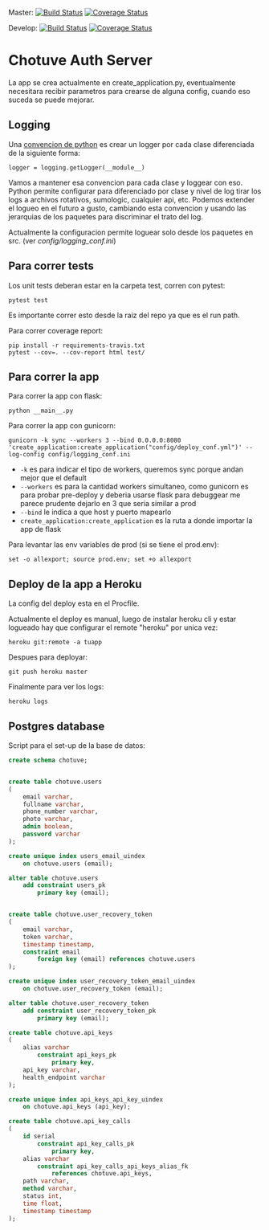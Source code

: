 Master:
[![Build Status](https://travis-ci.com/urielkelman/taller2-auth-server.svg?token=tFcmLjoZ6PFesBqLEXNZ&branch=master)](https://travis-ci.com/urielkelman/taller2-auth-server)
[![Coverage Status](
https://coveralls.io/repos/github/urielkelman/taller2-auth-server/badge.svg?branch=master&t=WtyBFl
)](
https://coveralls.io/github/urielkelman/taller2-auth-server?branch=master
)

Develop:
[![Build Status](https://travis-ci.com/urielkelman/taller2-auth-server.svg?token=tFcmLjoZ6PFesBqLEXNZ&branch=develop)](https://travis-ci.com/urielkelman/taller2-auth-server)
[![Coverage Status](
https://coveralls.io/repos/github/urielkelman/taller2-auth-server/badge.svg?branch=master&t=WtyBFl
)](
https://coveralls.io/github/urielkelman/taller2-auth-server?branch=develop
)

# Chotuve Auth Server

La app se crea actualmente en create_application.py, eventualmente necesitara recibir parametros para crearse de alguna config, cuando eso suceda se puede mejorar.

## Logging

Una [convencion de python](https://docs.python.org/3/howto/logging.html) es crear un logger por cada clase diferenciada de la siguiente forma:

```
logger = logging.getLogger(__module__)
```

Vamos a mantener esa convencion para cada clase y loggear con eso.
Python permite configurar para diferenciado por clase y nivel de log tirar 
los logs a archivos rotativos, sumologic, cualquier api, etc.
Podemos extender el logueo en el futuro a gusto, cambiando esta convencion y 
usando las jerarquias de los paquetes para discriminar el trato del log.

Actualmente la configuracion permite loguear solo desde los paquetes en src. (ver *config/logging_conf.ini*)

## Para correr tests

Los unit tests deberan estar en la carpeta test, corren con pytest:

```
pytest test
```

Es importante correr esto desde la raiz del repo ya que es el run path.

Para correr coverage report:

```
pip install -r requirements-travis.txt
pytest --cov=. --cov-report html test/
```

## Para correr la app

Para correr la app con flask:

```
python __main__.py
```

Para correr la app con gunicorn:

```
gunicorn -k sync --workers 3 --bind 0.0.0.0:8080 'create_application:create_application("config/deploy_conf.yml")' --log-config config/logging_conf.ini
```

* `-k` es para indicar el tipo de workers, queremos sync porque andan mejor que el default
* `--workers` es para la cantidad workers simultaneo, como gunicorn es para probar pre-deploy 
y deberia usarse flask para debuggear me parece prudente dejarlo en 3 que seria similar a prod
* `--bind` le indica a que host y puerto mapearlo
* `create_application:create_application` es la ruta a donde importar la app de flask

Para levantar las env variables de prod (si se tiene el prod.env):

```
set -o allexport; source prod.env; set +o allexport
```

## Deploy de la app a Heroku

La config del deploy esta en el Procfile.

Actualmente el deploy es manual, luego de instalar heroku cli y estar logueado hay que configurar el remote "heroku" por unica vez:

```
heroku git:remote -a tuapp
```

Despues para deployar:

```
git push heroku master
```

Finalmente para ver los logs:

```
heroku logs
```

## Postgres database

Script para el set-up de la base de datos:

```sql
create schema chotuve;


create table chotuve.users
(
	email varchar,
	fullname varchar,
	phone_number varchar,
	photo varchar,
    admin boolean,
	password varchar
);

create unique index users_email_uindex
	on chotuve.users (email);

alter table chotuve.users
	add constraint users_pk
		primary key (email);


create table chotuve.user_recovery_token
(
	email varchar,
	token varchar,
	timestamp timestamp,
	constraint email
		foreign key (email) references chotuve.users
);

create unique index user_recovery_token_email_uindex
	on chotuve.user_recovery_token (email);

alter table chotuve.user_recovery_token
	add constraint user_recovery_token_pk
		primary key (email);

create table chotuve.api_keys
(
	alias varchar
		constraint api_keys_pk
			primary key,
	api_key varchar,
    health_endpoint varchar
);

create unique index api_keys_api_key_uindex
	on chotuve.api_keys (api_key);

create table chotuve.api_key_calls
(
	id serial
		constraint api_key_calls_pk
			primary key,
	alias varchar
		constraint api_key_calls_api_keys_alias_fk
			references chotuve.api_keys,
	path varchar,
    method varchar,
	status int,
    time float,
	timestamp timestamp
);
```